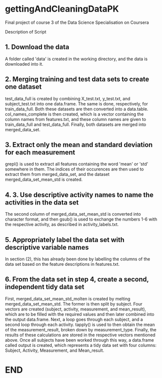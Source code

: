 # gettingAndCleaningDataPK
Final project of course 3 of the Data Science Specialisation on Coursera

Description of Script

## 1. Download the data

A folder called 'data' is created in the working directory, and the data is downloaded into it.

## 2. Merging training and test data sets to create one dataset

test_data_full is created by combining X_test.txt, y_test.txt, and subject_test.txt into one data.frame. The same is done, respectively, for train_data_full. Both these datasets are then converted into a data.table. col_names_complete is then created, which is a vector containing the column names from features.txt, and these column names are given to train_data_full and test_data_full. Finally, both datasets are merged into merged_data_set.

## 3. Extract only the mean and standard deviation for each measurement

grepl() is used to extract all features containing the word 'mean' or 'std' somewhere in them. The indices of their occurences are then used to extract them from merged_data_set, and the dataset merged_data_set_mean_std is created.

## 4. 3. Use descriptive activity names to name the activities in the data set

The second column of merged_data_set_mean_std is converted into character format, and then gsub() is used to exchange the numbers 1-6 with the respective activity, as described in activity_labels.txt.

## 5. Appropriately label the data set with descriptive variable names

In section (2), this has already been done by labelling the columns of the data set based on the feature descriptions in features.txt.

## 6. From the data set in step 4, create a second, independent tidy data set

First, merged_data_set_mean_std_molten is created by melting merged_data_set_mean_std. The former is then split by subject. Four vectors are created (subject, activity, measurement, and mean_result), which are to be filled with the required values and then later combined into the output data.frame. Next, a loop goes through each subject, and a second loop through each activity. tapply() is used to then obtain the mean of the measurement_result, broken down by measurement_type. Finally, the results of these calculations are stored in the respective vectors mentioned above. Once all subjects have been worked through this way, a data.frame called output is created, which represents a tidy data set with four columns: Subject, Activity, Measurement, and Mean_result.

# END
